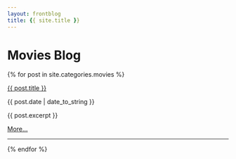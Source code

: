 ```yaml
---
layout: frontblog
title: {{ site.title }}
---
```


# Movies Blog

{% for post in site.categories.movies %}

<a href="{{ site.baseurl }}{{ post.url }}">{{ post.title }}</a>

{{ post.date | date_to_string }}

<p>{{ post.excerpt }}</p>

<p><a href="{{ site.baseurl }}{{ post.url }}">More...</a></p>

-----

{% endfor %}
